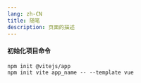 ```yaml
---
lang: zh-CN
title: 随笔
description: 页面的描述
---
```


#### 初始化项目命令
```shell
npm init @vitejs/app
npm init vite app_name -- --template vue
```